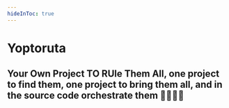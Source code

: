 ```yaml
---
hideInToc: true
---
```


# Yoptoruta

## Your Own Project TO RUle Them All, one project to find them, one project to bring them all, and in the source code orchestrate them 🧙💍🧝🔁

<!--
Statement middle of page
-->

